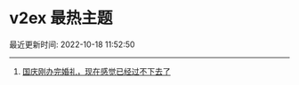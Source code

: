# v2ex 最热主题

最近更新时间: 2022-10-18 11:52:50

--- 
1. [国庆刚办完婚礼，现在感觉已经过不下去了](https://www.v2ex.com/t/887715) 
